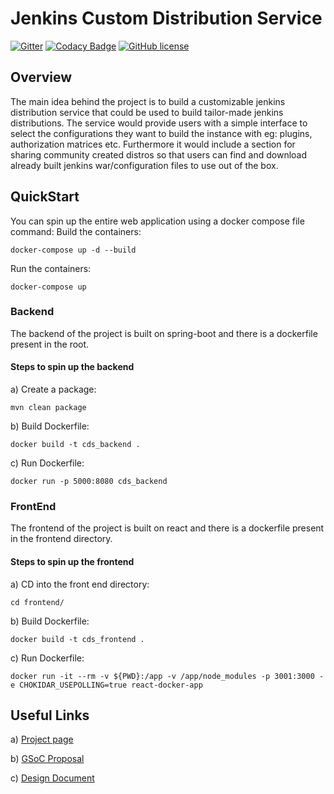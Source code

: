 # Jenkins Custom Distribution Service


[![Gitter](https://badges.gitter.im/jenkinsci/jenkins-custom-distribution-service.svg)](https://gitter.im/jenkinsci/jenkins-custom-distribution-service?utm_source=badge&utm_medium=badge&utm_campaign=pr-badge)
[![Codacy Badge](https://app.codacy.com/project/badge/Grade/b4fea9e79e2a485a929ed7aa71b222a1)](https://www.codacy.com/gh/jenkinsci/custom-distribution-service?utm_source=github.com&amp;utm_medium=referral&amp;utm_content=jenkinsci/custom-distribution-service&amp;utm_campaign=Badge_Grade)
[![GitHub license](https://img.shields.io/github/license/jenkinsci/custom-distribution-service)](https://github.com/jenkinsci/custom-distribution-service/blob/master/LICENSE)


## Overview
The main idea behind the project is to build a customizable jenkins distribution service that could be used to build tailor-made jenkins distributions. The service would provide users with a simple interface to select the configurations they want to build the instance with eg: plugins, authorization matrices etc. Furthermore it would include a section for sharing community created distros so that users can find and download already built jenkins war/configuration files to use out of the box.


## QuickStart

You can spin up the entire web application using a docker compose file command: 
Build the containers: 
```
docker-compose up -d --build
```

Run the containers: 
```
docker-compose up
```

### Backend
The backend of the project is built on spring-boot and there is a dockerfile present in the root.

#### Steps to spin up the backend

a) Create a package: 
```
mvn clean package
```

b) Build Dockerfile: 
```
docker build -t cds_backend .
```

c) Run Dockerfile: 
```
docker run -p 5000:8080 cds_backend
```

### FrontEnd
The frontend of the project is built on react and there is a dockerfile present in the frontend directory.

#### Steps to spin up the frontend

a) CD into the front end directory: 
```
cd frontend/
```

b) Build Dockerfile: 
```
docker build -t cds_frontend .
```

c) Run Dockerfile: 
```
docker run -it --rm -v ${PWD}:/app -v /app/node_modules -p 3001:3000 -e CHOKIDAR_USEPOLLING=true react-docker-app
```

## Useful Links

a) [Project page](https://www.jenkins.io/projects/gsoc/2020/projects/custom-jenkins-distribution-build-service/)

b) [GSoC Proposal](https://docs.google.com/document/d/1C7VQJ92Yhr0KRDcNVHYxn4ri7OL9IGZmgxY6UFON6-g/edit?usp=sharing)

c) [Design Document](https://docs.google.com/document/d/1-ujWVJ2a5VYkUF6UA7m4bEpSDxmb3mJZhCbmoKO716U/edit?usp=sharing)
